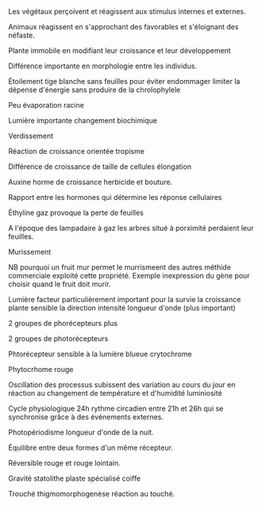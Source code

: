Les végétaux perçoivent et réagissent aux stimulus internes et externes.

Animaux réagissent en s'approchant des favorables et s'éloignant des
néfaste.

Plante immobile en modifiant leur croissance et leur développement

Différence importante en morphologie entre les individus.

Étoilement tige blanche sans feuilles pour éviter endommager limiter la
dépense d'énergie sans produire de la chrolophylele

Peu évaporation racine

Lumière importante changement biochimique

Verdissement

Réaction de croissance orientée tropisme

Différence de croissance de taille de cellules élongation

Auxine horme de croissance herbicide et bouture.

Rapport entre les hormones qui détermine les réponse cellulaires

Éthyline gaz provoque la perte de feuilles

A l'époque des lampadaire à gaz les arbres situé à porximité perdaient
leur feuilles.

Murissement

NB pourquoi un fruit mur permet le murrismeent des autres méthide
commerciale exploité cette propriété. Exemple inexpression du gène pour
choisir quand le fruit doit murir.

Lumière facteur particulièrement important pour la survie la croissance
plante sensible la direction intensité longueur d'onde (plus important)

2 groupes de phorécepteurs plus

2 groupes de photorécepteurs

Phtorécepteur sensible à la lumière blueue crytochrome

Phytocrhome rouge

Oscillation des processus subissent des variation au cours du jour en
réaction au changement de température et d'humidité luminiosité

Cycle physiologique 24h rythme circadien entre 21h et 26h qui se
synchronise grâce à des événements externes.

Photopériodisme longueur d'onde de la nuit.

Équilibre entre deux formes d'un même récepteur.

Réversible rouge et rouge lointain.

Gravité statolithe plaste spécialisé coiffe

Trouché thigmomorphogenèse réaction au touché.
